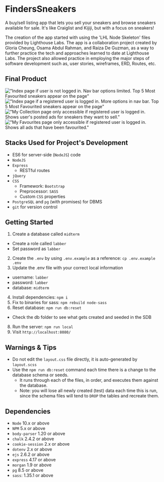 FindersSneakers
=========

A buy/sell listing app that lets you sell your sneakers and browse sneakers available for sale. It's like Craiglist and Kijiji, but with a focus on sneakers!

The creation of the app started with using the 'LHL Node Skeleton' files provided by Lighthouse Labs. The app is a collaboration project created by Gloria Cheung, Osama Abdul Rahman, and Raiza De Guzman, as a way to further practice the tech and approaches learned to date at Lighthouse Labs. The project also allowed practice in employing the major steps of software development such as, user stories, wireframes, ERD, Routes, etc.

## Final Product
!["Index page if user is not logged in. Nav bar options limited. Top 5 Most Favourited sneakers appear on the page"](https://github.com/oabdulra/midterm/blob/master/docs/index-not-logged-in.png?raw=true)
!["Index page if a registered user is logged in. More options in nav bar. Top 5 Most Favourited sneakers appear on the page"](https://github.com/oabdulra/midterm/blob/master/docs/index-logged-in.png?raw=true)
!["My Collection page only accessible if registered user is logged in. Shows user's posted ads for sneakers they want to sell."](https://github.com/oabdulra/midterm/blob/master/docs/my-collection.png?raw=true)
!["My Favourites page only accessible if registered user is logged in. Shows all ads that have been favourited."](https://github.com/oabdulra/midterm/blob/master/docs/my-favs.png?raw=true)

## Stacks Used for Project's Development

* ES6 for server-side (`NodeJS`) code
* `NodeJS`
* `Express`
   * RESTful routes
* `jQuery`
* `CSS`
   * Framework: `Bootstrap`
   * Preprocessor: `SASS`
   * Custom `CSS` properties
* `PostgreSQL` and `pg` (with promises) for DBMS
* `git` for version control

## Getting Started

1. Create a database called `midterm`
  - Create a role called `labber`
  - Set password as `labber`
2. Create the `.env` by using `.env.example` as a reference: `cp .env.example .env`
3. Update the .env file with your correct local information 
  - username: `labber` 
  - password: `labber` 
  - database: `midterm`
4. Install dependencies: `npm i`
5. Fix to binaries for sass: `npm rebuild node-sass`
6. Reset database: `npm run db:reset`
  - Check the db folder to see what gets created and seeded in the SDB
8. Run the server: `npm run local`
9. Visit `http://localhost:8080/`

## Warnings & Tips

- Do not edit the `layout.css` file directly, it is auto-generated by `layout.scss` 
- Use the `npm run db:reset` command each time there is a change to the database schema or seeds. 
  - It runs through each of the files, in order, and executes them against the database. 
  - Note: you will lose all newly created (test) data each time this is run, since the schema files will tend to `DROP` the tables and recreate them.

## Dependencies

- `Node` 10.x or above
- `NPM` 5.x or above
- `body-parser` 1.20 or above
- `chalk` 2.4.2 or above
- `cookie-session` 2.x or above
- `dotenv` 2.x or above
- `ejs` 2.6.2 or above
- `express` 4.17 or above
- `morgan` 1.9 or above
- `pg` 8.5 or above
- `sass`: 1.35.1 or above
